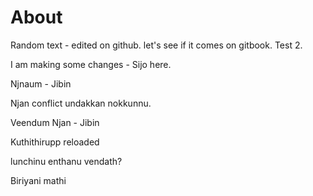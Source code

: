 # About

Random text - edited on github. let's see if it comes on gitbook. Test 2.

I am making some changes - Sijo here. 

Njnaum - Jibin

Njan conflict undakkan nokkunnu.

Veendum Njan - Jibin 


Kuthithirupp reloaded

lunchinu enthanu vendath?

Biriyani mathi

